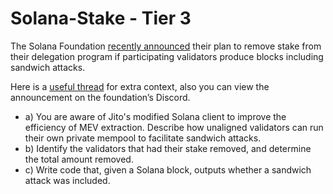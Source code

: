 # Solana-Stake - Tier 3
The Solana Foundation [recently announced](https://www.theblock.co/post/299244/solana-foundation-removes-certain-operators-from-delegation-program-over-malicious-sandwich-attacks) their plan to remove stake from their delegation program if participating validators produce blocks including sandwich attacks.

Here is a [useful thread](https://x.com/0xMert_/status/1799955514786234751) for extra context, also you can view the announcement on the foundation’s Discord.


- a) You are aware of Jito's modified Solana client to improve the efficiency of MEV extraction. Describe how unaligned validators can run their own private mempool to facilitate sandwich attacks.
- b) Identify the validators that had their stake removed, and determine the total amount removed.
- c) Write code that, given a Solana block, outputs whether a sandwich attack was included.
